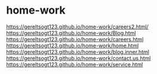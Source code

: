# home-work
https://gereltsogt123.github.io/home-work/careers2.html/
<br/>
https://gereltsogt123.github.io/home-work/Blog.html
<br/>
https://gereltsogt123.github.io/home-work/careers.html
<br/>
https://gereltsogt123.github.io/home-work/home.html
<br>
https://gereltsogt123.github.io/home-work/blog.inner.html
<br/>
https://gereltsogt123.github.io/home-work/contact.us.html
<br>
https://gereltsogt123.github.io/home-work/service.html
<br/>
